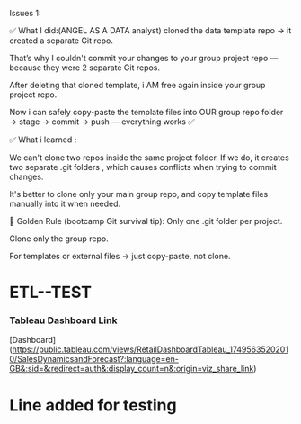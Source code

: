 
Issues 1:

✅ What I did:(ANGEL AS A DATA analyst)
cloned the data template repo → it created a separate Git repo.

That’s why I couldn't commit your changes to your group project repo — because they were 2 separate Git repos.

After deleting that cloned template, i AM free again inside your group project repo.

Now i can safely copy-paste the template files into OUR group repo folder → stage → commit → push — everything works ✅

✅ What i learned :

We can't clone two repos inside the same project folder.
If we do, it creates two separate .git folders , which causes conflicts when trying to commit changes.

It's better to clone only your main group repo, and copy template files manually into it when needed.

🔑 Golden Rule (bootcamp Git survival tip):
Only one .git folder per project.

Clone only the group repo.

For templates or external files → just copy-paste, not clone.

# ETL--TEST

### Tableau Dashboard Link
[Dashboard] (https://public.tableau.com/views/RetailDashboardTableau_17495635202010/SalesDynamicsandForecast?:language=en-GB&:sid=&:redirect=auth&:display_count=n&:origin=viz_share_link) 

# Line added for testing
